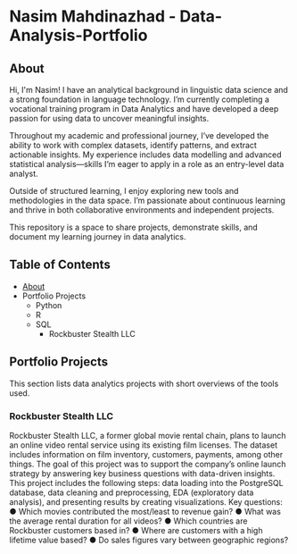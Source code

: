 # Nasim Mahdinazhad - Data-Analysis-Portfolio
## About
Hi, I'm Nasim! I have an analytical background in linguistic data science and a strong foundation in language technology. I’m currently completing a vocational training program in Data Analytics and have developed a deep passion for using data to uncover meaningful insights. 

Throughout my academic and professional journey, I’ve developed the ability to work with complex datasets, identify patterns, and extract actionable insights. My experience includes data modelling and advanced statistical analysis—skills I’m eager to apply in a role as an entry-level data analyst.

Outside of structured learning, I enjoy exploring new tools and methodologies in the data space. I’m passionate about continuous learning and thrive in both collaborative environments and independent projects.

This repository is a space to share projects, demonstrate skills, and document my learning journey in data analytics. 

## Table of Contents
- [About](#about)
- Portfolio Projects
  - Python
  - R
  - SQL
    - Rockbuster Stealth LLC

## Portfolio Projects
This section lists data analytics projects with short overviews of the tools used.
### Rockbuster Stealth LLC 
Rockbuster Stealth LLC, a former global movie rental chain, plans to launch an online video rental service using its existing film licenses. The dataset includes information on film inventory, customers, payments, among other things. The goal of this project was to support the company’s online launch strategy by answering key business questions with data-driven insights. This project includes the following steps: data loading into the PostgreSQL database, data cleaning and preprocessing, EDA (exploratory data analysis), and presenting results by creating visualizations. 
Key questions:
● Which movies contributed the most/least to revenue gain?
● What was the average rental duration for all videos?
● Which countries are Rockbuster customers based in?
● Where are customers with a high lifetime value based?
● Do sales figures vary between geographic regions?



